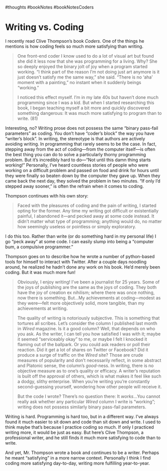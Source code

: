 #thoughts #bookNotes #bookNotesCoders

# Writing vs. Coding

I recently read Clive Thompson’s book *Coders*. One of the things he mentions is how coding feels so much more satisfying than writing.

> One front-end coder I know used to do a lot of visual art but found she did it less now that she was programming for a living. Why? She so deeply enjoyed the binary jolt of joy when a program started working. “I think part of the reason I’m not doing just art anymore is it just doesn’t satisfy me the same way,” she said. “There is no ‘aha’ moment with a painting,” no instant when it suddenly beings “working.”
> 
> I noticed this effect myself. I’m in my late 40s but haven’t done much programming since I was a kid. But when I started researching this book, I began teaching myself a bit more and quickly discovered something dangerous: It was much more satisfying to program than to write. (81)

Interesting, no? Writing prose does not possess the same “binary pass-fail parameters” as coding. You don’t have “coder’s block” the way you have “writer’s block”. In writing, the stereotype is that authors are actively avoiding writing. In programming that rarely seems to be the case. In fact, stepping away from the act of coding—from the computer itself—is often the best thing you can do to solve a particularly thorny programming problem. But it’s incredibly hard to do—“Not until this damn thing starts working!” Personally, I’ve heard countless stories of people who were working on a difficult problem and passed on food and drink for hours until they were finally so beaten down by the computer they gave up. When they came back the next day, they solved the problem in two minutes. “If only I’d stepped away sooner,” is often the refrain when it comes to coding.

Thompson continues with his own story: 

> Faced with the pleasures of coding and the pain of writing, I started opting for the former. Any time my writing got difficult or existentially painful, I abandoned it—and pecked away at some code instead. It didn’t matter what type of programming; anything would do, no matter how seemingly useless or pointless or simply exploratory.

I do this too. Rather than write (or do something hard in my personal life) I go “peck away” at some code. I can easily slump into being a “computer bum, a compulsive programmer.”

Thompson goes on to describe how he wrote a number of python-based tools for himself to interact with Twitter. After a couple days noodling around, he realized he hadn’t done any work on his book. He’d merely been coding. But it was much more fun!

> Obviously, I enjoy writing! I’ve been a journalist for 25 years. Some of the joys of publishing are the same as the joys of coding. They both have the joy of creation ex nihilism; where there was once nothing, now there is something. But...My achievements at coding—modest as they were—felt more objectively solid, more tangible, than my achievements at writing.
>
> The quality of writing is notoriously subjective. This is something that tortures all scribes. Let’s consider the column I published last month in *Wired* magazine. Is it a good column? Well, that depends on who you ask. As the writer, I can tell you how satisfied I was with it; maybe it seemed “serviceably okay” to me, or maybe I felt I knocked it flaming out of the ballpark. Or you could ask readers or poll their reaction. Did it get a lot of shares on Twitter or Facebook? Did it produce a surge of traffic on the *Wired* site? Those are crude measures of popularity and don’t necessarily reflect, in some abstract and Platonic sense, the column’s *good*-ness. In writing, there is no objective measure as to one’s quality or efficacy. A writer’s reputation is built off the approval of others, which is what makes it feel like such a dodgy, slithy enterprise. When you’re writing you’re constantly second-guessing yourself, wondering how other people will receive it. 
>
> But the code I wrote? There’s no question there: It *works*...You cannot really ask whether any particular *Wired* column I write is “working”; writing does not possess similarly binary pass-fail parameters.

Writing is hard. Programming is hard too, but in a different way. I’ve always found it much easier to sit down and code than sit down and write. I used to think maybe that’s because I practice coding so much. If only I practiced writing more, it would be just as easy. But here’s Clive Thompson, a professional writer, and he still finds it much more satisfying to code than to write. 

And yet, Mr. Thompson wrote a book and continues to be a writer. Perhaps he meant “satisfying” in a more narrow context. Personally I think I find coding more satisfying day-to-day, writing more fulfilling year-to-year.
